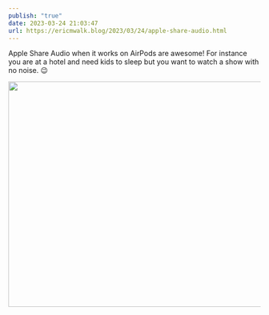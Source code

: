 ```yaml
---
publish: "true"
date: 2023-03-24 21:03:47
url: https://ericmwalk.blog/2023/03/24/apple-share-audio.html
---
```


Apple Share Audio when it works on AirPods are awesome! For instance you are at a hotel and need kids to sleep but you want to watch a show with no noise. 😉


<img src="uploads/2023/e881395c5d.jpg" width="600" height="450" alt="">